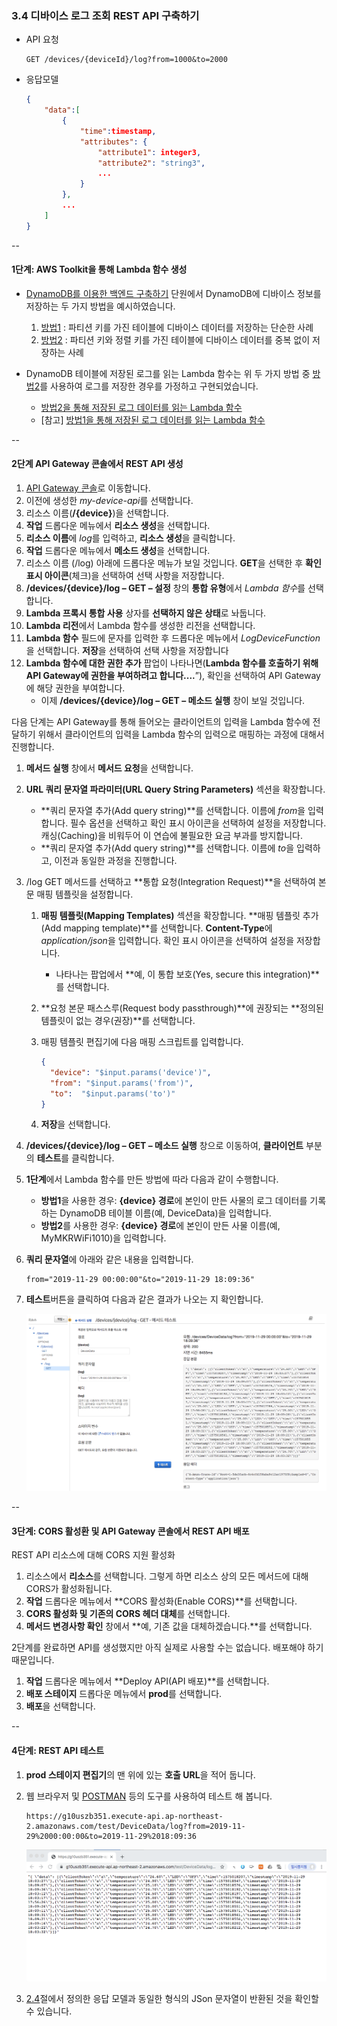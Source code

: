 ### 3.4 디바이스 로그 조회 REST API 구축하기
- API 요청

	```		
	GET /devices/{deviceId}/log?from=1000&to=2000
	```	
- 응답모델
	
	```json
	{
		"data":[
			{
				"time":timestamp,
				"attributes": {
					"attribute1": integer3,
					"attribute2": "string3",
					...
				}
			},
			...
		]
	}
	```
	 
--
#### 1단계: AWS Toolkit을 통해 Lambda 함수 생성

- [DynamoDB를 이용한 백엔드 구축하기](dynamodb.html) 단원에서 DynamoDB에 디바이스 정보를 저장하는 두 가지 방법을 예시하였습니다. 
	1. [방법1](dynamodb.html#3) : 파티션 키를 가진 테이블에 디바이스 데이터를 저장하는 단순한 사례
	2. [방법2](dynamodb.html#4) : 파티션 키와 정렬 키를 가진 테이블에 디바이스 데이터를 중복 없이 저장하는 사례

- DynamoDB 테이블에 저장된 로그를 읽는 Lambda 함수는 위 두 가지 방법 중 [방법2](dynamodb.html#4)를 사용하여 로그를 저장한 경우를 가정하고 구현되었습니다.
	- [방법2을 통해 저장된 로그 데이터를 읽는 Lambda 함수](api-gateway-3.4-1b.html)
	- [참고] [방법1을 통해 저장된 로그 데이터를 읽는 Lambda 함수](api-gateway-3.4-1a.html)


--	
#### 2단계 API Gateway 콘솔에서 REST API 생성
1. [API Gateway 콘솔](https://ap-northeast-2.console.aws.amazon.com/apigateway/)로 이동합니다.
2. 이전에 생성한 *my-device-api*를 선택합니다.
3. 리소스 이름(**/{device}**)을 선택합니다. 
4. **작업** 드롭다운 메뉴에서 **리소스 생성**을 선택합니다.
5. **리소스 이름**에 *log*를 입력하고, **리소스 생성**을 클릭합니다.
6. **작업** 드롭다운 메뉴에서 **메소드 생성**을 선택합니다.
5. 리소스 이름 (/log) 아래에 드롭다운 메뉴가 보일 것입니다. **GET**을 선택한 후 **확인 표시 아이콘**(체크)을 선택하여 선택 사항을 저장합니다.
6.  **/devices/{device}/log – GET – 설정** 창의 **통합 유형**에서 *Lambda 함수*를 선택합니다.
7. **Lambda 프록시 통합 사용** 상자를 **선택하지 않은 상태**로 놔둡니다.
8. **Lambda 리전**에서 Lambda 함수를 생성한 리전을 선택합니다.
9. **Lambda 함수** 필드에 문자를 입력한 후 드롭다운 메뉴에서 *LogDeviceFunction*을 선택합니다.  **저장**을 선택하여 선택 사항을 저장합니다
10. **Lambda 함수에 대한 권한 추가** 팝업이 나타나면(**Lambda 함수를 호출하기 위해 API Gateway에 권한을 부여하려고 합니다....**”), 확인을 선택하여 API Gateway에 해당 권한을 부여합니다.
	- 이제 **/devices/{device}/log – GET – 메소드 실행** 창이 보일 것입니다.

다음 단계는 API Gateway를 통해 들어오는 클라이언트의 입력을 Lambda 함수에 전달하기 위해서 클라이언트의 입력을 Lambda 함수의 입력으로 매핑하는 과정에 대해서 진행합니다.
	
1. **메서드 실행** 창에서 **메서드 요청**을 선택합니다.
2. **URL 쿼리 문자열 파라미터(URL Query String Parameters)** 섹션을 확장합니다. 
	- **쿼리 문자열 추가(Add query string)**를 선택합니다. 이름에 *from*을 입력합니다. 필수 옵션을 선택하고 확인 표시 아이콘을 선택하여 설정을 저장합니다. 캐싱(Caching)을 비워두어 이 연습에 불필요한 요금 부과를 방지합니다.	
	- **쿼리 문자열 추가(Add query string)**를 선택합니다. 이름에 *to*을 입력하고, 이전과 동일한 과정을 진행합니다.
	

4. /log GET 메서드를 선택하고 **통합 요청(Integration Request)**을 선택하여 본문 매핑 템플릿을 설정합니다. 
	1. **매핑 템플릿(Mapping Templates)** 섹션을 확장합니다. **매핑 템플릿 추가(Add mapping template)**를 선택합니다. **Content-Type**에 *application/json*을 입력합니다. 확인 표시 아이콘을 선택하여 설정을 저장합니다.
		- 나타나는 팝업에서 **예, 이 통합 보호(Yes, secure this integration)**를 선택합니다.
	2. **요청 본문 패스스루(Request body passthrough)**에 권장되는 **정의된 템플릿이 없는 경우(권장)**를 선택합니다.
	3.	매핑 템플릿 편집기에 다음 매핑 스크립트를 입력합니다.

		```json
		{
		  "device": "$input.params('device')",
		  "from": "$input.params('from')",
		  "to":  "$input.params('to')"
		}
		```
	5. **저장**을 선택합니다.

5. **/devices/{device}/log – GET – 메소드 실행** 창으로 이동하여, **클라이언트** 부분의 **테스트**를 클릭합니다.
6. **1단계**에서 Lambda 함수를 만든 방법에 따라 다음과 같이 수행합니다.

	- **방법1**을 사용한 경우: **{device} 경로**에 본인이 만든 사물의 로그 데이터를 기록하는 DynamoDB 테이블 이름(예, DeviceData)을 입력합니다.
	- **방법2**를 사용한 경우: **{device} 경로**에 본인이 만든 사물 이름(예, MyMKRWiFi1010)을 입력합니다.
7. **쿼리 문자열**에 아래와 같은 내용을 입력합니다.

	```
	from="2019-11-29 00:00:00"&to="2019-11-29 18:09:36"
	```
8. **테스트**버튼을 클릭하여 다음과 같은 결과가 나오는 지 확인합니다.

	![](figures/log-device-test.png)

--
#### 3단계: CORS 활성환 및 API Gateway 콘솔에서 REST API 배포

REST API 리소스에 대해 CORS 지원 활성화

1. 리소스에서 **리소스**를 선택합니다. 그렇게 하면 리소스 상의 모든 메서드에 대해 CORS가 활성화됩니다.
2. **작업** 드롭다운 메뉴에서 **CORS 활성화(Enable CORS)**를 선택합니다.
3. **CORS 활성화 및 기존의 CORS 헤더 대체**를 선택합니다.
4. **메서드 변경사항 확인** 창에서 **예, 기존 값을 대체하겠습니다.**를 선택합니다.
 
2단계를 완료하면 API를 생성했지만 아직 실제로 사용할 수는 없습니다. 배포해야 하기 때문입니다. 

1. **작업** 드롭다운 메뉴에서 **Deploy API(API 배포)**를 선택합니다.
2. **배포 스테이지** 드롭다운 메뉴에서 **prod**를 선택합니다.
4. **배포**을 선택합니다.

--
#### 4단계: REST API 테스트
1. **prod 스테이지 편집기**의 맨 위에 있는 **호출 URL**을 적어 둡니다.
2. 웹 브라우저 및 [POSTMAN](https://www.getpostman.com/) 등의 도구를 사용하여 테스트 해 봅니다.
	
	```
	https://g10uszb351.execute-api.ap-northeast-2.amazonaws.com/test/DeviceData/log?from=2019-11-29%2000:00:00&to=2019-11-29%2018:09:36
	```
	
	![](figures/api-prod-run4.png)
	
3. [2.4](api-gateway.html#2.4)절에서 정의한 응답 모델과 동일한 형식의 JSon 문자열이 반환된 것을 확인할 수 있습니다.

